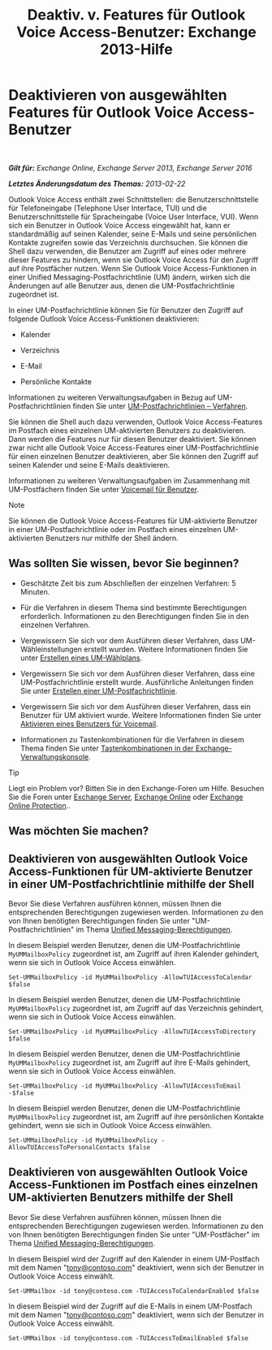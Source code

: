 ﻿---
title: 'Deaktiv. v. Features für Outlook Voice Access-Benutzer: Exchange 2013-Hilfe'
TOCTitle: Deaktivieren von ausgewählten Features für Outlook Voice Access-Benutzer
ms:assetid: 37421edf-af60-4ca9-9e8b-262b8b851607
ms:mtpsurl: https://technet.microsoft.com/de-de/library/Gg602126(v=EXCHG.150)
ms:contentKeyID: 50554770
ms.date: 05/23/2018
mtps_version: v=EXCHG.150
ms.translationtype: MT
---

# Deaktivieren von ausgewählten Features für Outlook Voice Access-Benutzer

 

_**Gilt für:** Exchange Online, Exchange Server 2013, Exchange Server 2016_

_**Letztes Änderungsdatum des Themas:** 2013-02-22_

Outlook Voice Access enthält zwei Schnittstellen: die Benutzerschnittstelle für Telefoneingabe (Telephone User Interface, TUI) und die Benutzerschnittstelle für Spracheingabe (Voice User Interface, VUI). Wenn sich ein Benutzer in Outlook Voice Access eingewählt hat, kann er standardmäßig auf seinen Kalender, seine E-Mails und seine persönlichen Kontakte zugreifen sowie das Verzeichnis durchsuchen. Sie können die Shell dazu verwenden, die Benutzer am Zugriff auf eines oder mehrere dieser Features zu hindern, wenn sie Outlook Voice Access für den Zugriff auf ihre Postfächer nutzen. Wenn Sie Outlook Voice Access-Funktionen in einer Unified Messaging-Postfachrichtlinie (UM) ändern, wirken sich die Änderungen auf alle Benutzer aus, denen die UM-Postfachrichtlinie zugeordnet ist.

In einer UM-Postfachrichtlinie können Sie für Benutzer den Zugriff auf folgende Outlook Voice Access-Funktionen deaktivieren:

  - Kalender

  - Verzeichnis

  - E-Mail

  - Persönliche Kontakte

Informationen zu weiteren Verwaltungsaufgaben in Bezug auf UM-Postfachrichtlinien finden Sie unter [UM-Postfachrichtlinien – Verfahren](um-mailbox-policy-procedures-exchange-2013-help.md).

Sie können die Shell auch dazu verwenden, Outlook Voice Access-Features im Postfach eines einzelnen UM-aktivierten Benutzers zu deaktivieren. Dann werden die Features nur für diesen Benutzer deaktiviert. Sie können zwar nicht alle Outlook Voice Access-Features einer UM-Postfachrichtlinie für einen einzelnen Benutzer deaktivieren, aber Sie können den Zugriff auf seinen Kalender und seine E-Mails deaktivieren.

Informationen zu weiteren Verwaltungsaufgaben im Zusammenhang mit UM-Postfächern finden Sie unter [Voicemail für Benutzer](voice-mail-for-users-exchange-2013-help.md).


> [!NOTE]
> Sie können die Outlook Voice Access-Features für UM-aktivierte Benutzer in einer UM-Postfachrichtlinie oder im Postfach eines einzelnen UM-aktivierten Benutzers nur mithilfe der Shell ändern.



## Was sollten Sie wissen, bevor Sie beginnen?

  - Geschätzte Zeit bis zum Abschließen der einzelnen Verfahren: 5 Minuten.

  - Für die Verfahren in diesem Thema sind bestimmte Berechtigungen erforderlich. Informationen zu den Berechtigungen finden Sie in den einzelnen Verfahren.

  - Vergewissern Sie sich vor dem Ausführen dieser Verfahren, dass UM-Wähleinstellungen erstellt wurden. Weitere Informationen finden Sie unter [Erstellen eines UM-Wählplans](create-a-um-dial-plan-exchange-2013-help.md).

  - Vergewissern Sie sich vor dem Ausführen dieser Verfahren, dass eine UM-Postfachrichtlinie erstellt wurde. Ausführliche Anleitungen finden Sie unter [Erstellen einer UM-Postfachrichtlinie](create-a-um-mailbox-policy-exchange-2013-help.md).

  - Vergewissern Sie sich vor dem Ausführen dieser Verfahren, dass ein Benutzer für UM aktiviert wurde. Weitere Informationen finden Sie unter [Aktivieren eines Benutzers für Voicemail](enable-a-user-for-voice-mail-exchange-2013-help.md).

  - Informationen zu Tastenkombinationen für die Verfahren in diesem Thema finden Sie unter [Tastenkombinationen in der Exchange-Verwaltungskonsole](keyboard-shortcuts-in-the-exchange-admin-center-exchange-online-protection-help.md).


> [!TIP]
> Liegt ein Problem vor? Bitten Sie in den Exchange-Foren um Hilfe. Besuchen Sie die Foren unter <A href="https://go.microsoft.com/fwlink/p/?linkid=60612">Exchange Server</A>, <A href="https://go.microsoft.com/fwlink/p/?linkid=267542">Exchange Online</A> oder <A href="https://go.microsoft.com/fwlink/p/?linkid=285351">Exchange Online Protection</A>..



## Was möchten Sie machen?

## Deaktivieren von ausgewählten Outlook Voice Access-Funktionen für UM-aktivierte Benutzer in einer UM-Postfachrichtlinie mithilfe der Shell

Bevor Sie diese Verfahren ausführen können, müssen Ihnen die entsprechenden Berechtigungen zugewiesen werden. Informationen zu den von Ihnen benötigten Berechtigungen finden Sie unter "UM-Postfachrichtlinien" im Thema [Unified Messaging-Berechtigungen](unified-messaging-permissions-exchange-2013-help.md).

In diesem Beispiel werden Benutzer, denen die UM-Postfachrichtlinie `MyUMMailboxPolicy` zugeordnet ist, am Zugriff auf ihren Kalender gehindert, wenn sie sich in Outlook Voice Access einwählen.

    Set-UMMailboxPolicy -id MyUMMailboxPolicy -AllowTUIAccessToCalendar $false

In diesem Beispiel werden Benutzer, denen die UM-Postfachrichtlinie `MyUMMailboxPolicy` zugeordnet ist, am Zugriff auf das Verzeichnis gehindert, wenn sie sich in Outlook Voice Access einwählen.

    Set-UMMailboxPolicy -id MyUMMailboxPolicy -AllowTUIAccessToDirectory $false

In diesem Beispiel werden Benutzer, denen die UM-Postfachrichtlinie `MyUMMailboxPolicy` zugeordnet ist, am Zugriff auf ihre E-Mails gehindert, wenn sie sich in Outlook Voice Access einwählen.

    Set-UMMailboxPolicy -id MyUMMailboxPolicy -AllowTUIAccessToEmail -$false

In diesem Beispiel werden Benutzer, denen die UM-Postfachrichtlinie `MyUMMailboxPolicy` zugeordnet ist, am Zugriff auf ihre persönlichen Kontakte gehindert, wenn sie sich in Outlook Voice Access einwählen.

    Set-UMMailboxPolicy -id MyUMMailboxPolicy -AllowTUIAccessToPersonalContacts $false

## Deaktivieren von ausgewählten Outlook Voice Access-Funktionen im Postfach eines einzelnen UM-aktivierten Benutzers mithilfe der Shell

Bevor Sie diese Verfahren ausführen können, müssen Ihnen die entsprechenden Berechtigungen zugewiesen werden. Informationen zu den von Ihnen benötigten Berechtigungen finden Sie unter "UM-Postfächer" im Thema [Unified Messaging-Berechtigungen](unified-messaging-permissions-exchange-2013-help.md).

In diesem Beispiel wird der Zugriff auf den Kalender in einem UM-Postfach mit dem Namen "tony@contoso.com" deaktiviert, wenn sich der Benutzer in Outlook Voice Access einwählt.

    Set-UMMailbox -id tony@contoso.com -TUIAccessToCalendarEnabled $false

In diesem Beispiel wird der Zugriff auf die E-Mails in einem UM-Postfach mit dem Namen "tony@contoso.com" deaktiviert, wenn sich der Benutzer in Outlook Voice Access einwählt.

    Set-UMMailbox -id tony@contoso.com -TUIAccessToEmailEnabled $false

